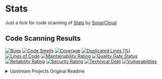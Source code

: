 # Stats
Just a fork for code scanning of [Stats](https://github.com/exelban/stats) by [SonarCloud](https://sonarcloud.io/summary/overall?id=Gibby_stats)

## Code Scanning Results
[![Bugs](https://sonarcloud.io/api/project_badges/measure?project=Gibby_stats&metric=bugs)](https://sonarcloud.io/summary/new_code?id=Gibby_stats)
[![Code Smells](https://sonarcloud.io/api/project_badges/measure?project=Gibby_stats&metric=code_smells)](https://sonarcloud.io/summary/new_code?id=Gibby_stats)
[![Coverage](https://sonarcloud.io/api/project_badges/measure?project=Gibby_stats&metric=coverage)](https://sonarcloud.io/summary/new_code?id=Gibby_stats)
[![Duplicated Lines (%)](https://sonarcloud.io/api/project_badges/measure?project=Gibby_stats&metric=duplicated_lines_density)](https://sonarcloud.io/summary/new_code?id=Gibby_stats)
[![Lines of Code](https://sonarcloud.io/api/project_badges/measure?project=Gibby_stats&metric=ncloc)](https://sonarcloud.io/summary/new_code?id=Gibby_stats)
[![Maintainability Rating](https://sonarcloud.io/api/project_badges/measure?project=Gibby_stats&metric=sqale_rating)](https://sonarcloud.io/summary/new_code?id=Gibby_stats)
[![Quality Gate Status](https://sonarcloud.io/api/project_badges/measure?project=Gibby_stats&metric=alert_status)](https://sonarcloud.io/summary/new_code?id=Gibby_stats)
[![Reliability Rating](https://sonarcloud.io/api/project_badges/measure?project=Gibby_stats&metric=reliability_rating)](https://sonarcloud.io/summary/new_code?id=Gibby_stats)
[![Security Rating](https://sonarcloud.io/api/project_badges/measure?project=Gibby_stats&metric=security_rating)](https://sonarcloud.io/summary/new_code?id=Gibby_stats)
[![Technical Debt](https://sonarcloud.io/api/project_badges/measure?project=Gibby_stats&metric=sqale_index)](https://sonarcloud.io/summary/new_code?id=Gibby_stats)
[![Vulnerabilities](https://sonarcloud.io/api/project_badges/measure?project=Gibby_stats&metric=vulnerabilities)](https://sonarcloud.io/summary/new_code?id=Gibby_stats)





<details>
<summary>Upstream Projects Original Readme</summary>
# Stats

<a href="https://github.com/exelban/stats/releases"><p align="center"><img src="https://serhiy.s3.eu-central-1.amazonaws.com/Github_repo/stats/logo.png?raw=true&v=1" width="120"></p></a>

[![Stats](https://serhiy.s3.eu-central-1.amazonaws.com/Github_repo/stats/menus%3Fv2.3.2.png?v1)](https://github.com/exelban/stats/releases)
[![Stats](https://serhiy.s3.eu-central-1.amazonaws.com/Github_repo/stats/popups%3Fv2.3.2.png?v3)](https://github.com/exelban/stats/releases)

macOS system monitor in your menu bar

## Installation
### Manual
You can download the latest version [here](https://github.com/exelban/stats/releases/latest/download/Stats.dmg).
This will download a file called `Stats.dmg`. Open it and move the app to the application folder.

### Homebrew
To install it using Homebrew, open the Terminal app and type:
```bash
brew install stats
```

## Requirements
Stats is currently supported on macOS 10.14 (Mojave) and higher.

## Features
Stats is an application that allows you to monitor your macOS system.

 - Battery level
 - Bluetooth devices
 - CPU utilization
 - Disk utilization
 - Fan/s control
 - GPU utilization
 - Memory usage
 - Network usage
 - Sensors information (Temperature/Voltage/Power)

## FAQs

### How do you change the order of the menu bar icons?
macOS decides the order of the menu bar items not `Stats` - it may change after the first reboot after installing Stats.

To change the order of any menu bar icon - macOS Mojave (version 10.14) and up.

1. Hold down ⌘ (command key).
2. Drag the icon to the desired position on the menu bar.
3. Release ⌘ (command key)

### What if you don't see sensors (M1 macs)?
Sensors data on the first generation of M1 mac could be obtained only from HID services. It's disabled by default because it consumes a lot of CPU and energy. You can enable it in the Sensors module settings with the option `HID sensors`.

It's only valid for M1 Apple Silicon macs. If you don't see sensors on another mac, please open an issue for that.

### How to show the CPU frequency?
The CPU frequency is available only on Intel-based macs. You need to have installed [Intel Power Gadget](https://www.intel.com/content/www/us/en/developer/articles/tool/power-gadget.html) (IPG) for that. It allows receiving the CPU frequency from the IPG driver. There is no way to obtain a CPU frequency on Apple silicon macs.

### How to reduce energy impact or CPU usage of Stats?
Stats tries to be efficient as it's possible. But reading some data periodically is not a cheap task. Each module has its own "price". So, if you want to reduce energy impact from the Stats you need to disable some Stats modules. The most inefficient modules are Sensors and Bluetooth. Disabling these modules could reduce CPU usage and power efficiency by up to 50% in some cases.

## Supported languages
- English
- Polski
- Українська
- Русский
- 中文 (简体) (thanks to [chenguokai](https://github.com/chenguokai) and [Tai-Zhou](https://github.com/Tai-Zhou))
- Türkçe (thanks to [yusufozgul](https://github.com/yusufozgul))
- Korean (thanks to [escapeanaemia](https://github.com/escapeanaemia))
- German (thanks to [natterstefan](https://github.com/natterstefan))
- 中文 (繁體) (thanks to [iamch15542](https://github.com/iamch15542) and [jrthsr700tmax](https://github.com/jrthsr700tmax))
- Spanish (thanks to [jcconca](https://github.com/jcconca))
- Vietnamese (thanks to [xuandung38](https://github.com/xuandung38))
- French (thanks to [RomainLt](https://github.com/RomainLt))
- Italian (thanks to [gmcinalli](https://github.com/gmcinalli))
- Portuguese (Brazil) (thanks to [marcelochaves95](https://github.com/marcelochaves95) and [pedroserigatto](https://github.com/pedroserigatto))
- Norwegian Bokmål (thanks to [rubjo](https://github.com/rubjo))
- 日本語 (thanks to [treastrain](https://github.com/treastrain))
- Portuguese (Portugal) (thanks to [AdamModus](https://github.com/AdamModus))
- Czech (thanks to [mpl75](https://github.com/mpl75))
- Magyar (thanks to [moriczr](https://github.com/moriczr))
- Bulgarian (thanks to [zbrox](https://github.com/zbrox))
- Romanian (thanks to [razluta](https://github.com/razluta))
- Dutch (thanks to [ngohungphuc](https://github.com/ngohungphuc))
- Hrvatski (thanks to [milotype](https://github.com/milotype))
- Danish (thanks to [casperes1996](https://github.com/casperes1996))
- Catalan (thanks to [davidalonso](https://github.com/davidalonso))
- Indonesian (thanks to [yooody](https://github.com/yooody))
- Hebrew (thanks to [BadSugar](https://github.com/BadSugar))
- Slovenian (thanks to [zigapovhe](https://github.com/zigapovhe))
- Greek (thanks to [sudoxcess](https://github.com/sudoxcess))
- Persian (thanks to [ShawnAlisson](https://github.com/ShawnAlisson))
- Slovenský (thanks to [martinbernat](https://github.com/martinbernat))
- Thai (thanks to [apiphoomchu](https://github.com/apiphoomchu))

You can help by adding a new language or improve the existing translation.

## License
[MIT License](https://github.com/exelban/stats/blob/master/LICENSE)
</details>
